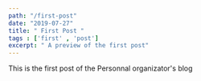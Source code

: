 ```yaml
---
path: "/first-post"
date: "2019-07-27"
title: " First Post "
tags : ['first' , 'post']
excerpt: " A preview of the first post"
---
```


This is the first post of the Personnal organizator's blog